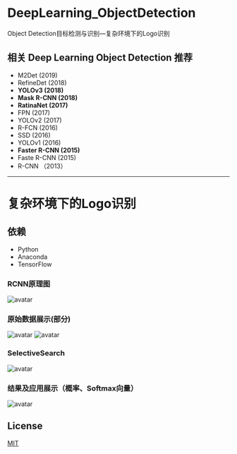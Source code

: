 # DeepLearning_ObjectDetection
Object Detection目标检测与识别—复杂环境下的Logo识别

## 相关 Deep Learning Object Detection 推荐

- M2Det (2019)
- RefineDet (2018)
- **YOLOv3 (2018)**
- **Mask R-CNN (2018)**
- **RatinaNet (2017)**
- FPN (2017)
- YOLOv2 (2017)
- R-FCN (2016)
- SSD (2016)
- YOLOv1 (2016)
- **Faster R-CNN (2015)**
- Faste R-CNN (2015)
- R-CNN （2013）

---

# 复杂环境下的Logo识别


## 依赖
- Python
- Anaconda
- TensorFlow

### RCNN原理图
![avatar](./img/[1]RCNN.png)

### 原始数据展示(部分)
![avatar](./img/[2]data1.png)
![avatar](./img/[2]data2.png)

### SelectiveSearch
![avatar](./img/[3]SelectiveSearch.png)

### 结果及应用展示（概率、Softmax向量）
![avatar](./img/[4]识别效果.png)

## License
[MIT](./LICENSE)
